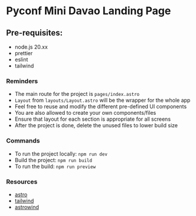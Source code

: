 # Pyconf Mini Davao Landing Page

## Pre-requisites:

- node.js 20.xx
- prettier
- eslint
- tailwind

### Reminders

- The main route for the project is `pages/index.astro`
- `Layout` from `layouts/Layout.astro` will be the wrapper for the whole app
- Feel free to reuse and modify the different pre-defined UI components
- You are also allowed to create your own components/files
- Ensure that layout for each section is appropriate for all screens
- After the project is done, delete the unused files to lower build size

### Commands

- To run the project locally: `npm run dev`
- Build the project: `npm run build`
- To run the build: `npm run preview`

### Resources

- [astro](https://astro.build/)
- [tailwind](https://tailwindcss.com/)
- [astrowind](https://astrowind.vercel.app/)
